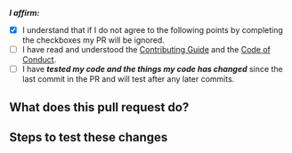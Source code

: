 <!-- Remove space and place 'x' mark between square [] brackets or click the checkbox after saving to affirm the following points: -->
<!-- (it should look like this: - [x] I have ...) -->
**_I affirm:_**
- [x] I understand that if I do not agree to the following points by completing the checkboxes my PR will be ignored.
- [ ] I have read and understood the [Contributing Guide](https://github.com/AirSkyBoat/AirSkyBoat/blob/staging/CONTRIBUTING.md) and the [Code of Conduct](https://github.com/AirSkyBoat/AirSkyBoat/blob/staging/CODE_OF_CONDUCT.md).
- [ ] I have _**tested my code and the things my code has changed**_ since the last commit in the PR and will test after any later commits.

## What does this pull request do?

<!-- Describe what your PR does here. If it closes an existing issue, you can mention: "Closes #1234" and GitHub will link this PR to that issue. -->

## Steps to test these changes

<!-- Clear and detailed steps to test your changes here -->
